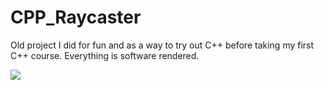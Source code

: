 # CPP_Raycaster
Old project I did for fun and as a way to try out C++ before taking my first C++ course. Everything is software rendered.

![](Raycaster/raycaster.gif)

